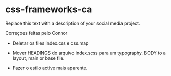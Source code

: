 # css-frameworks-ca
Replace this text with a description of your social media project.
 

 Correçoes feitas pelo Connor
 - Deletar os files index.css e css.map

 - Mover HEADINGS do arquivo index.scss para um typography.
 BODY to a layout, main or base file.

 - Fazer o estilo active mais aparente.